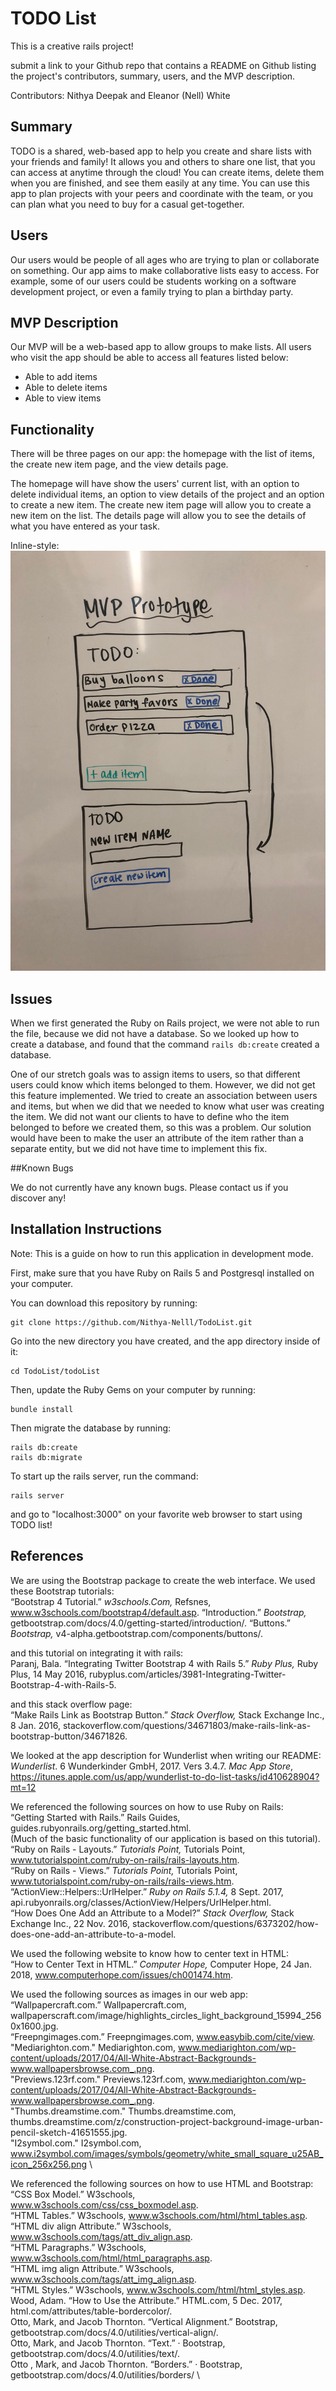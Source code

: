 # TODO List
This is a creative rails project!

submit a link to your Github repo that contains a README on Github listing the project's contributors, summary, users, and the MVP description.

Contributors: Nithya Deepak and Eleanor (Nell) White

## Summary
TODO is a shared, web-based app to help you create and share lists with your friends and family! It allows you and others to share one list, that you can access at anytime through the cloud! You can create items, delete them when you are finished, and see them easily at any time. You can use this app to plan projects with your peers and coordinate with the team, or you can plan what you need to buy for a casual get-together.


## Users

Our users would be people of all ages who are trying to plan or collaborate on something. Our app aims to make collaborative lists easy to access. For example, some of our users could be students working on a software development project, or even a family trying to plan a birthday party.


## MVP Description

Our MVP will be a web-based app to allow groups to make lists. All users who visit the app should be able to access all features listed below:

- Able to add items
- Able to delete items
- Able to view items

## Functionality

There will be three pages on our app: the homepage with the list of items, the create new item page, and the view details page.

The homepage will have show the users' current list, with an option to delete individual items, an option to view details of the project and an option to create a new item. The create new item page will allow you to create a new item on the list. The details page will allow you to see the details of what you have entered as your task.

Inline-style: 
![Interface Design](https://github.com/Nithya-Nelll/TodoList/blob/master/AppLoopCreativeRailsProject.jpg "Interface Design")


## Issues

When we first generated the Ruby on Rails project, we were not able to run the file, because we did not have a database. So we looked up how to create a database, and found that the command ```rails db:create``` created a database. 

One of our stretch goals was to assign items to users, so that different users could know which items belonged to them. However, we did not get this feature implemented. We tried to create an association between users and items, but when we did that we needed to know what user was creating the item. We did not want our clients to have to define who the item belonged to before we created them, so this was a problem. Our solution would have been to make the user an attribute of the item rather than a separate entity, but we did not have time to implement this fix.

##Known Bugs

We do not currently have any known bugs. Please contact us if you discover any!


## Installation Instructions
Note: This is a guide on how to run this application in development mode. 

First, make sure that you have Ruby on Rails 5 and Postgresql installed on your computer.

You can download this repository by running:
```
git clone https://github.com/Nithya-Nelll/TodoList.git
```

Go into the new directory you have created, and the app directory inside of it:
```
cd TodoList/todoList
```

Then, update the Ruby Gems on your computer by running:
```
bundle install
```

Then migrate the database by running:
```
rails db:create
rails db:migrate
```

To start up the rails server, run the command:
```
rails server
```

and go to "localhost:3000" on your favorite web browser to start using TODO list!


## References
We are using the Bootstrap package to create the web interface.
We used these Bootstrap tutorials: \
“Bootstrap 4 Tutorial.” *w3schools.Com,* Refsnes, www.w3schools.com/bootstrap4/default.asp.
“Introduction.” *Bootstrap,* getbootstrap.com/docs/4.0/getting-started/introduction/.
“Buttons.” *Bootstrap,* v4-alpha.getbootstrap.com/components/buttons/.

and this tutorial on integrating it with rails: \
Paranj, Bala. “Integrating Twitter Bootstrap 4 with Rails 5.” *Ruby Plus,* Ruby Plus, 14 May 2016, rubyplus.com/articles/3981-Integrating-Twitter-Bootstrap-4-with-Rails-5.

and this stack overflow page: \
 “Make Rails Link as Bootstrap Button.” *Stack Overflow,* Stack Exchange Inc., 8 Jan. 2016, stackoverflow.com/questions/34671803/make-rails-link-as-bootstrap-button/34671826.

We looked at the app description for Wunderlist when writing our README: \
*Wunderlist*. 6 Wunderkinder GmbH, 2017. Vers 3.4.7. *Mac App Store*, https://itunes.apple.com/us/app/wunderlist-to-do-list-tasks/id410628904?mt=12

We referenced the following sources on how to use Ruby on Rails: \
 “Getting Started with Rails.” Rails Guides, guides.rubyonrails.org/getting_started.html. \
 (Much of the basic functionality of our application is based on this tutorial). \
“Ruby on Rails - Layouts.” *Tutorials Point,* Tutorials Point, www.tutorialspoint.com/ruby-on-rails/rails-layouts.htm. \
“Ruby on Rails - Views.” *Tutorials Point,* Tutorials Point, www.tutorialspoint.com/ruby-on-rails/rails-views.htm. \
“ActionView::Helpers::UrlHelper.” *Ruby on Rails 5.1.4,* 8 Sept. 2017, api.rubyonrails.org/classes/ActionView/Helpers/UrlHelper.html. \
“How Does One Add an Attribute to a Model?” *Stack Overflow,* Stack Exchange Inc., 22 Nov. 2016, stackoverflow.com/questions/6373202/how-does-one-add-an-attribute-to-a-model.

We used the following website to know how to center text in HTML: \
“How to Center Text in HTML.” *Computer Hope,* Computer Hope, 24 Jan. 2018, www.computerhope.com/issues/ch001474.htm.

We used the following sources as images in our web app: \
“Wallpapercraft.com.” Wallpapercraft.com, wallpaperscraft.com/image/highlights_circles_light_background_15994_2560x1600.jpg. \
“Freepngimages.com.” Freepngimages.com, www.easybib.com/cite/view. \
"Mediarighton.com." Mediarighton.com, www.mediarighton.com/wp-content/uploads/2017/04/All-White-Abstract-Backgrounds-www.wallpapersbrowse.com_.png. \
"Previews.123rf.com." Previews.123rf.com, www.mediarighton.com/wp-content/uploads/2017/04/All-White-Abstract-Backgrounds-www.wallpapersbrowse.com_.png. \
"Thumbs.dreamstime.com." Thumbs.dreamstime.com, thumbs.dreamstime.com/z/construction-project-background-image-urban-pencil-sketch-41651555.jpg. \
"I2symbol.com." I2symbol.com, www.i2symbol.com/images/symbols/geometry/white_small_square_u25AB_icon_256x256.png \

We referenced the following sources on how to use HTML and Bootstrap: \
“CSS Box Model.” W3schools, www.w3schools.com/css/css_boxmodel.asp. \
“HTML Tables.” W3schools, www.w3schools.com/html/html_tables.asp. \
“HTML div align Attribute.” W3schools, www.w3schools.com/tags/att_div_align.asp. \
“HTML Paragraphs.” W3schools, www.w3schools.com/html/html_paragraphs.asp. \
“HTML img align Attribute.” W3schools, www.w3schools.com/tags/att_img_align.asp. \
“HTML Styles.” W3schools, www.w3schools.com/html/html_styles.asp. \
Wood, Adam. “How to Use the Attribute.” HTML.com, 5 Dec. 2017, html.com/attributes/table-bordercolor/. \
Otto, Mark, and Jacob Thornton. “Vertical Alignment.” Bootstrap, getbootstrap.com/docs/4.0/utilities/vertical-align/. \
Otto, Mark, and Jacob Thornton. “Text.” · Bootstrap, getbootstrap.com/docs/4.0/utilities/text/. \
Otto , Mark, and Jacob Thornton. “Borders.” · Bootstrap, getbootstrap.com/docs/4.0/utilities/borders/ \

